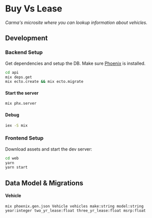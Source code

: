 # Buy Vs Lease

_Carma's microsite where you can lookup information about vehicles._

## Development

### Backend Setup

Get dependencies and setup the DB. Make sure [Phoenix](https://hexdocs.pm/phoenix/installation.html) is installed.

```sh
cd api
mix deps.get
mix ecto.create && mix ecto.migrate
```

#### Start the server

```sh
mix phx.server
```

#### Debug

```sh
iex -S mix
```

### Frontend Setup

Download assets and start the dev server:

```sh
cd web
yarn
yarn start
```


## Data Model & Migrations

#### Vehicle

```
mix phoenix.gen.json Vehicle vehicles make:string model:string year:integer two_yr_lease:float three_yr_lease:float msrp:float
```
